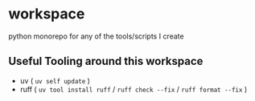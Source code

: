 # workspace
python monorepo for any of the tools/scripts I create

## Useful Tooling around this workspace
* uv ( `uv self update` ) 
* ruff ( `uv tool install ruff` / `ruff check --fix` / `ruff format --fix` )

